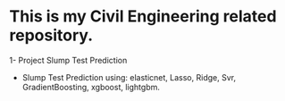 # This is my Civil Engineering related repository.
1- Project Slump Test Prediction
- Slump Test Prediction using: 
elasticnet,
Lasso,
Ridge,
Svr,
GradientBoosting,
xgboost,
lightgbm.
